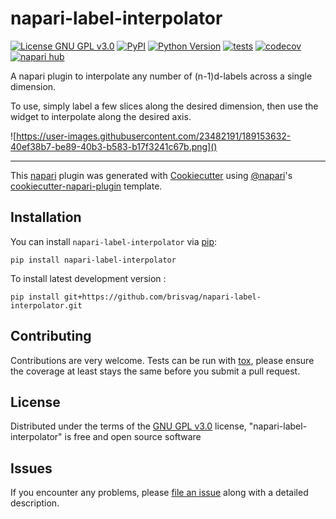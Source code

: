 # napari-label-interpolator

[![License GNU GPL v3.0](https://img.shields.io/pypi/l/napari-label-interpolator.svg?color=green)](https://github.com/brisvag/napari-label-interpolator/raw/main/LICENSE)
[![PyPI](https://img.shields.io/pypi/v/napari-label-interpolator.svg?color=green)](https://pypi.org/project/napari-label-interpolator)
[![Python Version](https://img.shields.io/pypi/pyversions/napari-label-interpolator.svg?color=green)](https://python.org)
[![tests](https://github.com/brisvag/napari-label-interpolator/workflows/tests/badge.svg)](https://github.com/brisvag/napari-label-interpolator/actions)
[![codecov](https://codecov.io/gh/brisvag/napari-label-interpolator/branch/main/graph/badge.svg)](https://codecov.io/gh/brisvag/napari-label-interpolator)
[![napari hub](https://img.shields.io/endpoint?url=https://api.napari-hub.org/shields/napari-label-interpolator)](https://napari-hub.org/plugins/napari-label-interpolator)

A napari plugin to interpolate any number of (n-1)d-labels across a single dimension.

To use, simply label a few slices along the desired dimension, then use the widget to interpolate along the desired axis.

![https://user-images.githubusercontent.com/23482191/189153632-40ef38b7-be89-40b3-b583-b17f3241c67b.png]()

----------------------------------

This [napari] plugin was generated with [Cookiecutter] using [@napari]'s [cookiecutter-napari-plugin] template.

<!--
Don't miss the full getting started guide to set up your new package:
https://github.com/napari/cookiecutter-napari-plugin#getting-started

and review the napari docs for plugin developers:
https://napari.org/plugins/index.html
-->

## Installation

You can install `napari-label-interpolator` via [pip]:

    pip install napari-label-interpolator



To install latest development version :

    pip install git+https://github.com/brisvag/napari-label-interpolator.git


## Contributing

Contributions are very welcome. Tests can be run with [tox], please ensure
the coverage at least stays the same before you submit a pull request.

## License

Distributed under the terms of the [GNU GPL v3.0] license,
"napari-label-interpolator" is free and open source software

## Issues

If you encounter any problems, please [file an issue] along with a detailed description.

[napari]: https://github.com/napari/napari
[Cookiecutter]: https://github.com/audreyr/cookiecutter
[@napari]: https://github.com/napari
[MIT]: http://opensource.org/licenses/MIT
[BSD-3]: http://opensource.org/licenses/BSD-3-Clause
[GNU GPL v3.0]: http://www.gnu.org/licenses/gpl-3.0.txt
[GNU LGPL v3.0]: http://www.gnu.org/licenses/lgpl-3.0.txt
[Apache Software License 2.0]: http://www.apache.org/licenses/LICENSE-2.0
[Mozilla Public License 2.0]: https://www.mozilla.org/media/MPL/2.0/index.txt
[cookiecutter-napari-plugin]: https://github.com/napari/cookiecutter-napari-plugin

[file an issue]: https://github.com/brisvag/napari-label-interpolator/issues

[napari]: https://github.com/napari/napari
[tox]: https://tox.readthedocs.io/en/latest/
[pip]: https://pypi.org/project/pip/
[PyPI]: https://pypi.org/
